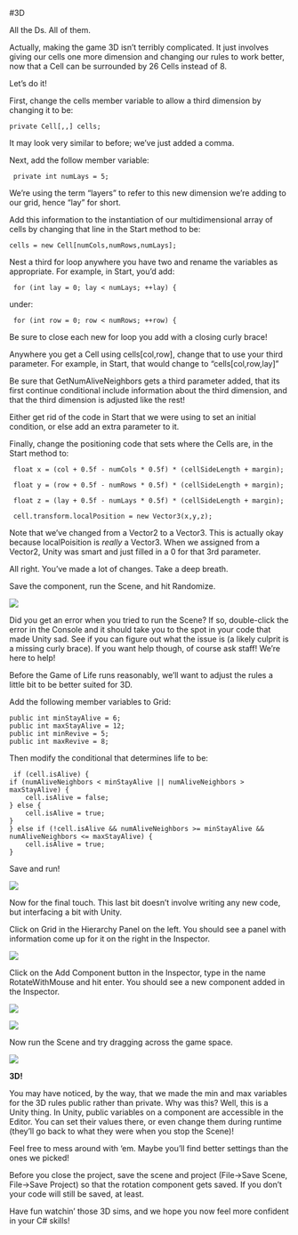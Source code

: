 #3D

All the Ds. All of them.

Actually, making the game 3D isn’t terribly complicated. It just
involves giving our cells one more dimension and changing our rules to
work better, now that a Cell can be surrounded by 26 Cells instead of 8.

Let’s do it!

First, change the cells member variable to allow a third dimension by
changing it to be:

```
private Cell[,,] cells;
```

It may look very similar to before; we’ve just added a comma.

Next, add the follow member variable:

```
 private int numLays = 5;
```

We’re using the term “layers” to refer to this new dimension we’re
adding to our grid, hence “lay” for short.

Add this information to the instantiation of our multidimensional array
of cells by changing that line in the Start method to be:

```
cells = new Cell[numCols,numRows,numLays];
```

Nest a third for loop anywhere you have two and rename the variables as
appropriate. For example, in Start, you’d add:

```
 for (int lay = 0; lay < numLays; ++lay) {
```
under:

```
 for (int row = 0; row < numRows; ++row) {
```

Be sure to close each new for loop you add with a closing curly brace!

Anywhere you get a Cell using cells\[col,row\], change that to use your
third parameter. For example, in Start, that would change to
“cells\[col,row,lay\]”

Be sure that GetNumAliveNeighbors gets a third parameter added, that its
first continue conditional include information about the third
dimension, and that the third dimension is adjusted like the rest!

Either get rid of the code in Start that we were using to set an initial
condition, or else add an extra parameter to it.

Finally, change the positioning code that sets where the Cells are, in
the Start method to:

```
 float x = (col + 0.5f - numCols * 0.5f) * (cellSideLength + margin);

 float y = (row + 0.5f - numRows * 0.5f) * (cellSideLength + margin);

 float z = (lay + 0.5f - numLays * 0.5f) * (cellSideLength + margin);

 cell.transform.localPosition = new Vector3(x,y,z);
```

Note that we’ve changed from a Vector2 to a Vector3. This is actually
okay because localPoisition is *really* a Vector3. When we assigned from
a Vector2, Unity was smart and just filled in a 0 for that 3rd
parameter.

All right. You’ve made a lot of changes. Take a deep breath.

Save the component, run the Scene, and hit Randomize.

![](../media/image52.png)

Did you get an error when you tried to run the Scene? If so,
double-click the error in the Console and it should take you to the spot
in your code that made Unity sad. See if you can figure out what the
issue is (a likely culprit is a missing curly brace). If you want help
though, of course ask staff! We’re here to help!

Before the Game of Life runs reasonably, we’ll want to adjust the rules
a little bit to be better suited for 3D.

Add the following member variables to Grid:
```
public int minStayAlive = 6;
public int maxStayAlive = 12;
public int minRevive = 5;
public int maxRevive = 8;
```
Then modify the conditional that determines life to be:

```
 if (cell.isAlive) {
if (numAliveNeighbors < minStayAlive || numAliveNeighbors > maxStayAlive) {
	cell.isAlive = false;
} else {
	cell.isAlive = true;
}
} else if (!cell.isAlive && numAliveNeighbors >= minStayAlive && numAliveNeighbors <= maxStayAlive) {
	cell.isAlive = true;
}
```
Save and run!

![](../media/image35.gif)

Now for the final touch. This last bit doesn’t involve writing any new
code, but interfacing a bit with Unity.

Click on Grid in the Hierarchy Panel on the left. You should see a panel
with information come up for it on the right in the Inspector.

![](../media/image59.png)

Click on the Add Component button in the Inspector, type in the name
RotateWithMouse and hit enter. You should see a new component added in
the Inspector.

![](../media/image62.png)

![](../media/image60.png)

Now run the Scene and try dragging across the game space.

![](../media/image18.gif)

**3D!**

You may have noticed, by the way, that we made the min and max variables
for the 3D rules public rather than private. Why was this? Well, this is
a Unity thing. In Unity, public variables on a component are accessible
in the Editor. You can set their values there, or even change them
during runtime (they’ll go back to what they were when you stop the
Scene)!

Feel free to mess around with ‘em. Maybe you’ll find better settings
than the ones we picked!

Before you close the project, save the scene and project (File-&gt;Save
Scene, File-&gt;Save Project) so that the rotation component gets saved.
If you don’t your code will still be saved, at least.

Have fun watchin’ those 3D sims, and we hope you now feel more confident
in your C\# skills!
